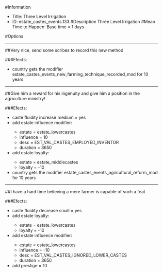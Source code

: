 #Information
 - Title: Three Level Irrigation
 - ID: estate_castes_events.133
#Description
Three Level Irrigation
#Mean Time to Happen:
Base time = 1 days

#Options

___
##Very nice, send some scribes to record this new method

###Efects:<ul><li>country gets the modifier estate_castes_events_new_farming_technique_recorded_mod for 10 years</li></ul>

___
##Give him a reward for his ingenuity and give him a position in the agriculture ministry!

###Efects:<ul><li>caste fluidity increase medium = yes</li><li>add estate influence modifier:</li><ul><li>estate = estate_lowercastes</li><li>influence = 10</li><li>desc = EST_VAL_CASTES_EMPLOYED_INVENTOR</li><li>duration = 3650</li></ul><li>add estate loyalty:</li><ul><li>estate = estate_middlecastes</li><li>loyalty = -10</li></ul><li>country gets the modifier estate_castes_events_agricultural_reform_mod for 10 years</li></ul>

___
##I have a hard time believing a mere farmer is capable of such a feat

###Efects:<ul><li>caste fluidity decrease small = yes</li><li>add estate loyalty:</li><ul><li>estate = estate_lowercastes</li><li>loyalty = -10</li></ul><li>add estate influence modifier:</li><ul><li>estate = estate_lowercastes</li><li>influence = -10</li><li>desc = EST_VAL_CASTES_IGNORED_LOWER_CASTES</li><li>duration = 3650</li></ul><li>add prestige = 10</li></ul>
